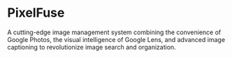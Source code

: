 # PixelFuse
A cutting-edge image management system combining the convenience of Google Photos, the visual intelligence of Google Lens, and advanced image captioning to revolutionize image search and organization.
